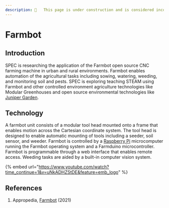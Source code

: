 ```yaml
---
description: 🚧   This page is under construction and is considered incomplete. 🚧
---
```


# Farmbot

## Introduction

SPEC is researching the application of the Farmbot open source CNC farming machine in urban and rural environments. Farmbot enables automation of the agricultural tasks including sowing, watering, weeding, and monitoring soil and pests. SPEC is exploring teaching STEAM using Farmbot and other controlled environment agriculture technologies like Modular Greenhouses and open source environmental technologies like [Juniper Garden](https://docs.specollective.org/projects/sustainability-accelerator/juniper-garden).

## Technology

A farmbot unit consists of a modular tool head mounted onto a frame that enables motion across the Cartesian coordinate system. The tool head is designed to enable automatic mounting of tools including a seeder, soil sensor, and weeder.  Farmbot is controlled by a [Raspberry Pi](https://www.appropedia.org/Raspberry_Pi) microcomputer running the Farmbot operating system and a Farmduino microcontroller. Farmbot is programmable through a web interface that enables remote access. Weeding tasks are aided by a built-in computer vision system.

{% embed url="https://www.youtube.com/watch?time_continue=1&v=uNkADHZStDE&feature=emb_logo" %}

## References

1. Appropedia, [Farmbot](https://www.appropedia.org/Farmbot) (2021)
